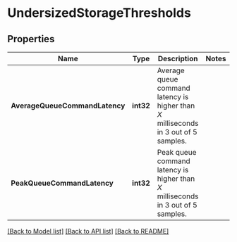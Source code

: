 # UndersizedStorageThresholds

## Properties

Name | Type | Description | Notes
------------ | ------------- | ------------- | -------------
**AverageQueueCommandLatency** | **int32** | Average queue command latency is higher than *X* milliseconds in 3 out of 5 samples. | 
**PeakQueueCommandLatency** | **int32** | Peak queue command latency is higher than *X* milliseconds in 3 out of 5 samples. | 

[[Back to Model list]](../README.md#documentation-for-models) [[Back to API list]](../README.md#documentation-for-api-endpoints) [[Back to README]](../README.md)


